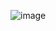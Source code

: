  ![image](https://user-images.githubusercontent.com/114919617/193639853-95025d01-fc76-45b3-ae19-003d227ac407.png)
